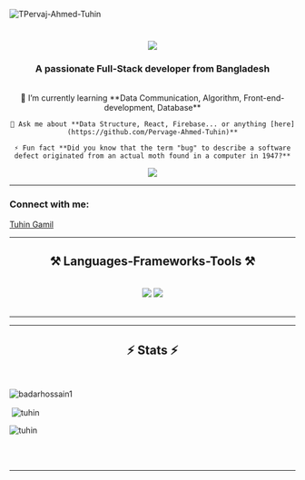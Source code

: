 <p align="left">
    <img src="https://avatars.githubusercontent.com/u/155245666?s=400&u=d85cda4f0895047064c8bb25cd29e3dbc5623251&v=4" alt="TPervaj-Ahmed-Tuhin" />
</p>

<h1 align="center">
    <img src="https://readme-typing-svg.herokuapp.com/?font=Righteous&size=35&center=true&vCenter=true&width=500&height=70&duration=4000&lines=Hi+There!+👋;+I'm+Pervaj+Ahmed+Tuhin!;" />
</h1>

<h3 align="center">A passionate Full-Stack developer from Bangladesh</h3>

<br />

<div align="center">
    🌱 I’m currently learning **Data Communication, Algorithm, Front-end-development, Database**

    💬 Ask me about **Data Structure, React, Firebase... or anything [here](https://github.com/Pervage-Ahmed-Tuhin)**

    ⚡ Fun fact **Did you know that the term "bug" to describe a software defect originated from an actual moth found in a computer in 1947?**
</div>

<div align="center">
    <a href="mailto:pervajahmedtuhin123456@gmail.com">
        <img src="https://img.shields.io/badge/Gmail-333333?style=for-the-badge&logo=gmail&logoColor=red" />
    </a>
</div>

<hr />

<h3 align="left">Connect with me:</h3>
<p align="left">
    <a href="mailto:pervajahmedtuhin123456@gmail.com">Tuhin Gamil</a>
</p>

<hr />

<h2 align="center">⚒️ Languages-Frameworks-Tools ⚒️</h2>
<br />
<div align="center">
    <img src="https://skillicons.dev/icons?i=react,bootstrap,html,css,vscode,github,figma,tailwind,git" />
    <img src="https://skillicons.dev/icons?i=nodejs,python,javascript,firebase,mongodb,c,cpp" /><br>
</div>

<br />
<hr />

<hr />

<h2 align="center">⚡ Stats ⚡</h2>
<br>

<p><img align="center" src="https://github-readme-stats.vercel.app/api/top-langs?username=badarhossain1&show_icons=true&locale=en&layout=compact" alt="badarhossain1" /></p>

<p>&nbsp;<img align="center" src="https://github-readme-stats.vercel.app/api?username=Pervage-Ahmed-Tuhin&show_icons=true&locale=en" alt="tuhin" /></p>

<p><img align="center" src="https://github-readme-streak-stats.herokuapp.com/?user=Pervage-Ahmed-Tuhin&" alt="tuhin" /></p>

<br /><br />

<hr />

<br />
